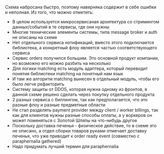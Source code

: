 Схема набросана быстро, поэтому наверняка содержит в себе ошибки и неполная. Из того, что можно отметить:
- В целом используется микросервисаная архитектура со стримингом данных/событий в те сервисы, где они нужны
- Многие технические элементы системы, типа message broker и auth не описаны на схеме
- Нет отдельного сервиса нотификаций, вместо этого подключается библиотека, а конкретный флоу является частью соответствующего сервиса
- Сервис orders получился большим. Это основной продукт компании, но возможно его можно разбить на несколько
- Для логики matching есть модуль адаптера, который переводит понятия библиотеки matching на понятный нам язык
- И там же алгоритм matching вынесен в отдельный модуль, чтобы его было легче рефакторить
- Систему защиты от DDOS, которая нужна одному из фронтов, в данной схеме решено сделать через покупку отдельного продукта
- 2 разных сервиса с биллингом, так как предполагается, что это разные флоу и разные предметные области
- Не стал разделять payment provider между client / worker billings, так как для клиентов нужны разные способы оплаты, а у воркеров он может поменяться с Золотой Шляпы на что-нибудь другое
- Поскольку доставка печенья - физическое действие, то в схеме это не описано, а отдел сборки товаров руками отмечает доставку печенья, что уже приводит к order ready event (совместно с paraphernalia gathered)
- Надо придумать лучший термин для paraphernalia
